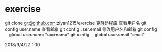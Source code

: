 # exercise
git clone git@github.com:ziyan1215/exercise  克隆远程库
查看用户名
git config user.name 
查看邮箱
git config user.email
修改用户名和邮箱
git config --global user.name "username"
git config --global user.email "email"


2018/9/4/22：00